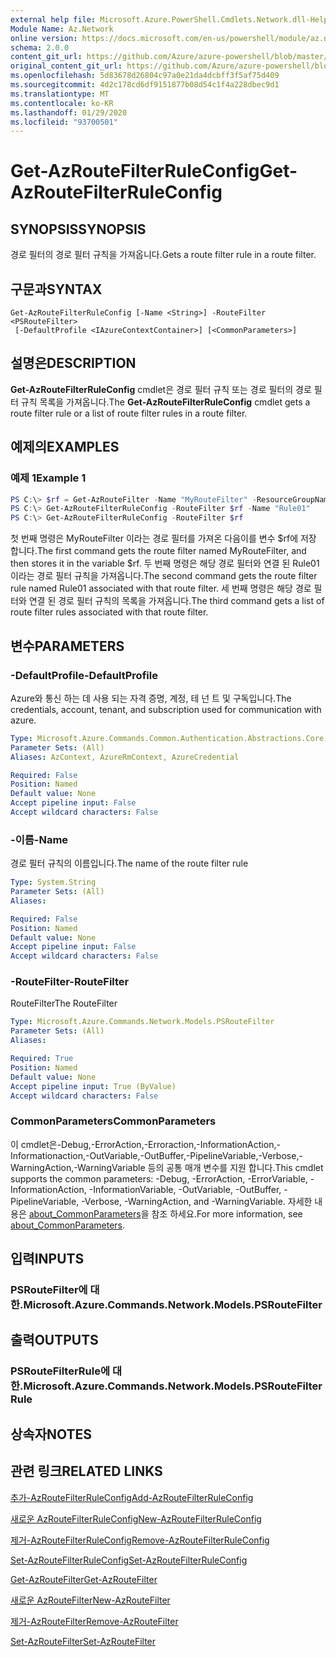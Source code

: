 ```yaml
---
external help file: Microsoft.Azure.PowerShell.Cmdlets.Network.dll-Help.xml
Module Name: Az.Network
online version: https://docs.microsoft.com/en-us/powershell/module/az.network/get-azroutefilterruleconfig
schema: 2.0.0
content_git_url: https://github.com/Azure/azure-powershell/blob/master/src/Network/Network/help/Get-AzRouteFilterRuleConfig.md
original_content_git_url: https://github.com/Azure/azure-powershell/blob/master/src/Network/Network/help/Get-AzRouteFilterRuleConfig.md
ms.openlocfilehash: 5d83678d26804c97a0e21da4dcbff3f5af75d409
ms.sourcegitcommit: 4d2c178cd6df9151877b08d54c1f4a228dbec9d1
ms.translationtype: MT
ms.contentlocale: ko-KR
ms.lasthandoff: 01/29/2020
ms.locfileid: "93700501"
---
```

# <span data-ttu-id="1cbf6-101">Get-AzRouteFilterRuleConfig</span><span class="sxs-lookup"><span data-stu-id="1cbf6-101">Get-AzRouteFilterRuleConfig</span></span>

## <span data-ttu-id="1cbf6-102">SYNOPSIS</span><span class="sxs-lookup"><span data-stu-id="1cbf6-102">SYNOPSIS</span></span>
<span data-ttu-id="1cbf6-103">경로 필터의 경로 필터 규칙을 가져옵니다.</span><span class="sxs-lookup"><span data-stu-id="1cbf6-103">Gets a route filter rule in a route filter.</span></span>

## <span data-ttu-id="1cbf6-104">구문과</span><span class="sxs-lookup"><span data-stu-id="1cbf6-104">SYNTAX</span></span>

```
Get-AzRouteFilterRuleConfig [-Name <String>] -RouteFilter <PSRouteFilter>
 [-DefaultProfile <IAzureContextContainer>] [<CommonParameters>]
```

## <span data-ttu-id="1cbf6-105">설명은</span><span class="sxs-lookup"><span data-stu-id="1cbf6-105">DESCRIPTION</span></span>
<span data-ttu-id="1cbf6-106">**Get-AzRouteFilterRuleConfig** cmdlet은 경로 필터 규칙 또는 경로 필터의 경로 필터 규칙 목록을 가져옵니다.</span><span class="sxs-lookup"><span data-stu-id="1cbf6-106">The **Get-AzRouteFilterRuleConfig** cmdlet gets a route filter rule or a list of route filter rules in a route filter.</span></span>

## <span data-ttu-id="1cbf6-107">예제의</span><span class="sxs-lookup"><span data-stu-id="1cbf6-107">EXAMPLES</span></span>

### <span data-ttu-id="1cbf6-108">예제 1</span><span class="sxs-lookup"><span data-stu-id="1cbf6-108">Example 1</span></span>
```powershell
PS C:\> $rf = Get-AzRouteFilter -Name "MyRouteFilter" -ResourceGroupName "MyResourceGroup"
PS C:\> Get-AzRouteFilterRuleConfig -RouteFilter $rf -Name "Rule01"
PS C:\> Get-AzRouteFilterRuleConfig -RouteFilter $rf
```

<span data-ttu-id="1cbf6-109">첫 번째 명령은 MyRouteFilter 이라는 경로 필터를 가져온 다음이를 변수 $rf에 저장 합니다.</span><span class="sxs-lookup"><span data-stu-id="1cbf6-109">The first command gets the route filter named MyRouteFilter, and then stores it in the variable $rf.</span></span>
<span data-ttu-id="1cbf6-110">두 번째 명령은 해당 경로 필터와 연결 된 Rule01 이라는 경로 필터 규칙을 가져옵니다.</span><span class="sxs-lookup"><span data-stu-id="1cbf6-110">The second command gets the route filter rule named Rule01 associated with that route filter.</span></span>
<span data-ttu-id="1cbf6-111">세 번째 명령은 해당 경로 필터와 연결 된 경로 필터 규칙의 목록을 가져옵니다.</span><span class="sxs-lookup"><span data-stu-id="1cbf6-111">The third command gets a list of route filter rules associated with that route filter.</span></span>

## <span data-ttu-id="1cbf6-112">변수</span><span class="sxs-lookup"><span data-stu-id="1cbf6-112">PARAMETERS</span></span>

### <span data-ttu-id="1cbf6-113">-DefaultProfile</span><span class="sxs-lookup"><span data-stu-id="1cbf6-113">-DefaultProfile</span></span>
<span data-ttu-id="1cbf6-114">Azure와 통신 하는 데 사용 되는 자격 증명, 계정, 테 넌 트 및 구독입니다.</span><span class="sxs-lookup"><span data-stu-id="1cbf6-114">The credentials, account, tenant, and subscription used for communication with azure.</span></span>

```yaml
Type: Microsoft.Azure.Commands.Common.Authentication.Abstractions.Core.IAzureContextContainer
Parameter Sets: (All)
Aliases: AzContext, AzureRmContext, AzureCredential

Required: False
Position: Named
Default value: None
Accept pipeline input: False
Accept wildcard characters: False
```

### <span data-ttu-id="1cbf6-115">-이름</span><span class="sxs-lookup"><span data-stu-id="1cbf6-115">-Name</span></span>
<span data-ttu-id="1cbf6-116">경로 필터 규칙의 이름입니다.</span><span class="sxs-lookup"><span data-stu-id="1cbf6-116">The name of the route filter rule</span></span>

```yaml
Type: System.String
Parameter Sets: (All)
Aliases:

Required: False
Position: Named
Default value: None
Accept pipeline input: False
Accept wildcard characters: False
```

### <span data-ttu-id="1cbf6-117">-RouteFilter</span><span class="sxs-lookup"><span data-stu-id="1cbf6-117">-RouteFilter</span></span>
<span data-ttu-id="1cbf6-118">RouteFilter</span><span class="sxs-lookup"><span data-stu-id="1cbf6-118">The RouteFilter</span></span>

```yaml
Type: Microsoft.Azure.Commands.Network.Models.PSRouteFilter
Parameter Sets: (All)
Aliases:

Required: True
Position: Named
Default value: None
Accept pipeline input: True (ByValue)
Accept wildcard characters: False
```

### <span data-ttu-id="1cbf6-119">CommonParameters</span><span class="sxs-lookup"><span data-stu-id="1cbf6-119">CommonParameters</span></span>
<span data-ttu-id="1cbf6-120">이 cmdlet은-Debug,-ErrorAction,-Erroraction,-InformationAction,-Informationaction,-OutVariable,-OutBuffer,-PipelineVariable,-Verbose,-WarningAction,-WarningVariable 등의 공통 매개 변수를 지원 합니다.</span><span class="sxs-lookup"><span data-stu-id="1cbf6-120">This cmdlet supports the common parameters: -Debug, -ErrorAction, -ErrorVariable, -InformationAction, -InformationVariable, -OutVariable, -OutBuffer, -PipelineVariable, -Verbose, -WarningAction, and -WarningVariable.</span></span> <span data-ttu-id="1cbf6-121">자세한 내용은 [about_CommonParameters](https://go.microsoft.com/fwlink/?LinkID=113216)을 참조 하세요.</span><span class="sxs-lookup"><span data-stu-id="1cbf6-121">For more information, see [about_CommonParameters](https://go.microsoft.com/fwlink/?LinkID=113216).</span></span>

## <span data-ttu-id="1cbf6-122">입력</span><span class="sxs-lookup"><span data-stu-id="1cbf6-122">INPUTS</span></span>

### <span data-ttu-id="1cbf6-123">PSRouteFilter에 대 한.</span><span class="sxs-lookup"><span data-stu-id="1cbf6-123">Microsoft.Azure.Commands.Network.Models.PSRouteFilter</span></span>

## <span data-ttu-id="1cbf6-124">출력</span><span class="sxs-lookup"><span data-stu-id="1cbf6-124">OUTPUTS</span></span>

### <span data-ttu-id="1cbf6-125">PSRouteFilterRule에 대 한.</span><span class="sxs-lookup"><span data-stu-id="1cbf6-125">Microsoft.Azure.Commands.Network.Models.PSRouteFilterRule</span></span>

## <span data-ttu-id="1cbf6-126">상속자</span><span class="sxs-lookup"><span data-stu-id="1cbf6-126">NOTES</span></span>

## <span data-ttu-id="1cbf6-127">관련 링크</span><span class="sxs-lookup"><span data-stu-id="1cbf6-127">RELATED LINKS</span></span>

[<span data-ttu-id="1cbf6-128">추가-AzRouteFilterRuleConfig</span><span class="sxs-lookup"><span data-stu-id="1cbf6-128">Add-AzRouteFilterRuleConfig</span></span>](./Add-AzRouteFilterRuleConfig.md)

[<span data-ttu-id="1cbf6-129">새로운 AzRouteFilterRuleConfig</span><span class="sxs-lookup"><span data-stu-id="1cbf6-129">New-AzRouteFilterRuleConfig</span></span>](./New-AzRouteFilterRuleConfig.md)

[<span data-ttu-id="1cbf6-130">제거-AzRouteFilterRuleConfig</span><span class="sxs-lookup"><span data-stu-id="1cbf6-130">Remove-AzRouteFilterRuleConfig</span></span>](./Remove-AzRouteFilterRuleConfig.md)

[<span data-ttu-id="1cbf6-131">Set-AzRouteFilterRuleConfig</span><span class="sxs-lookup"><span data-stu-id="1cbf6-131">Set-AzRouteFilterRuleConfig</span></span>](./Set-AzRouteFilterRuleConfig.md)

[<span data-ttu-id="1cbf6-132">Get-AzRouteFilter</span><span class="sxs-lookup"><span data-stu-id="1cbf6-132">Get-AzRouteFilter</span></span>](./Get-AzRouteFilter.md)

[<span data-ttu-id="1cbf6-133">새로운 AzRouteFilter</span><span class="sxs-lookup"><span data-stu-id="1cbf6-133">New-AzRouteFilter</span></span>](./New-AzRouteFilter.md)

[<span data-ttu-id="1cbf6-134">제거-AzRouteFilter</span><span class="sxs-lookup"><span data-stu-id="1cbf6-134">Remove-AzRouteFilter</span></span>](./Remove-AzRouteFilter.md)

[<span data-ttu-id="1cbf6-135">Set-AzRouteFilter</span><span class="sxs-lookup"><span data-stu-id="1cbf6-135">Set-AzRouteFilter</span></span>](./Set-AzRouteFilter.md)
